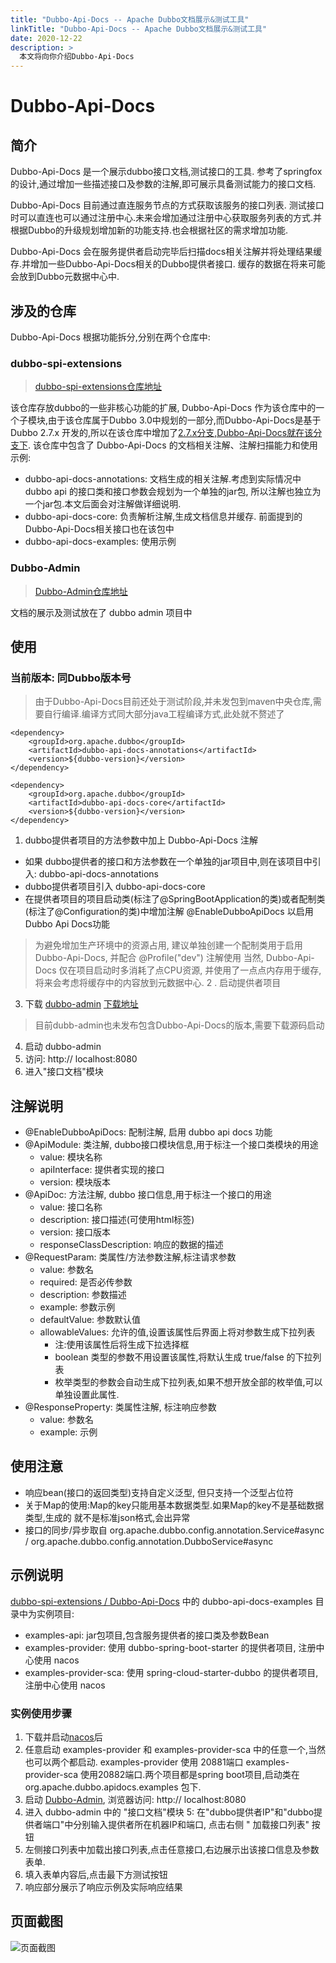 ```yaml
---
title: "Dubbo-Api-Docs -- Apache Dubbo文档展示&测试工具"
linkTitle: "Dubbo-Api-Docs -- Apache Dubbo文档展示&测试工具"
date: 2020-12-22
description: >
  本文将向你介绍Dubbo-Api-Docs
---
```

# Dubbo-Api-Docs 
## 简介
Dubbo-Api-Docs 是一个展示dubbo接口文档,测试接口的工具. 参考了springfox的设计,通过增加一些描述接口及参数的注解,即可展示具备测试能力的接口文档.

Dubbo-Api-Docs 目前通过直连服务节点的方式获取该服务的接口列表. 测试接口时可以直连也可以通过注册中心.未来会增加通过注册中心获取服务列表的方式.并根据Dubbo的升级规划增加新的功能支持.也会根据社区的需求增加功能.

Dubbo-Api-Docs 会在服务提供者启动完毕后扫描docs相关注解并将处理结果缓存.并增加一些Dubbo-Api-Docs相关的Dubbo提供者接口. 缓存的数据在将来可能会放到Dubbo元数据中心中.

## 涉及的仓库
Dubbo-Api-Docs 根据功能拆分,分别在两个仓库中:
### dubbo-spi-extensions 
> [dubbo-spi-extensions仓库地址](https://github.com/apache/dubbo-spi-extensions)

该仓库存放dubbo的一些非核心功能的扩展, Dubbo-Api-Docs 作为该仓库中的一个子模块,由于该仓库属于Dubbo 3.0中规划的一部分,而Dubbo-Api-Docs是基于Dubbo 2.7.x 开发的,所以在该仓库中增加了[2.7.x分支,Dubbo-Api-Docs就在该分支下](https://github.com/apache/dubbo-spi-extensions/tree/2.7.x/dubbo-api-docs).
该仓库中包含了 Dubbo-Api-Docs 的文档相关注解、注解扫描能力和使用示例:
* dubbo-api-docs-annotations: 文档生成的相关注解.考虑到实际情况中 dubbo api 的接口类和接口参数会规划为一个单独的jar包, 所以注解也独立为一个jar包.本文后面会对注解做详细说明.
* dubbo-api-docs-core: 负责解析注解,生成文档信息并缓存. 前面提到的Dubbo-Api-Docs相关接口也在该包中
* dubbo-api-docs-examples: 使用示例

### Dubbo-Admin
> [Dubbo-Admin仓库地址](https://github.com/KeRan213539/dubbo-admin)

文档的展示及测试放在了 dubbo admin 项目中

## 使用
### 当前版本: 同Dubbo版本号
> 由于Dubbo-Api-Docs目前还处于测试阶段,并未发包到maven中央仓库,需要自行编译.编译方式同大部分java工程编译方式,此处就不赘述了

```
<dependency>
    <groupId>org.apache.dubbo</groupId>
    <artifactId>dubbo-api-docs-annotations</artifactId>
    <version>${dubbo-version}</version>
</dependency>

<dependency>
    <groupId>org.apache.dubbo</groupId>
    <artifactId>dubbo-api-docs-core</artifactId>
    <version>${dubbo-version}</version>
</dependency>
```

1. dubbo提供者项目的方法参数中加上 Dubbo-Api-Docs 注解
  * 如果 dubbo提供者的接口和方法参数在一个单独的jar项目中,则在该项目中引入: dubbo-api-docs-annotations
  * dubbo提供者项目引入 dubbo-api-docs-core
  * 在提供者项目的项目启动类(标注了@SpringBootApplication的类)或者配制类(标注了@Configuration的类)中增加注解 @EnableDubboApiDocs 以启用Dubbo Api Docs功能
> 为避免增加生产环境中的资源占用, 建议单独创建一个配制类用于启用Dubbo-Api-Docs, 并配合 @Profile("dev") 注解使用
> 当然, Dubbo-Api-Docs 仅在项目启动时多消耗了点CPU资源, 并使用了一点点内存用于缓存, 将来会考虑将缓存中的内容放到元数据中心.
2 . 启动提供者项目
3. 下载 [dubbo-admin](https://github.com/apache/dubbo-admin) [下载地址](https://github.com/apache/dubbo-admin/releases) 
> 目前dubb-admin也未发布包含Dubbo-Api-Docs的版本,需要下载源码启动
4. 启动 dubbo-admin
5. 访问: http:// localhost:8080
6. 进入"接口文档"模块

## 注解说明
* @EnableDubboApiDocs: 配制注解, 启用 dubbo api docs 功能
* @ApiModule: 类注解, dubbo接口模块信息,用于标注一个接口类模块的用途
    * value: 模块名称
    * apiInterface: 提供者实现的接口
    * version: 模块版本
* @ApiDoc: 方法注解, dubbo 接口信息,用于标注一个接口的用途
    * value: 接口名称
    * description: 接口描述(可使用html标签)
    * version: 接口版本
    * responseClassDescription: 响应的数据的描述
* @RequestParam: 类属性/方法参数注解,标注请求参数
    * value: 参数名
    * required: 是否必传参数
    * description: 参数描述
    * example: 参数示例
    * defaultValue: 参数默认值
    * allowableValues: 允许的值,设置该属性后界面上将对参数生成下拉列表
        * 注:使用该属性后将生成下拉选择框
        * boolean 类型的参数不用设置该属性,将默认生成 true/false 的下拉列表
        * 枚举类型的参数会自动生成下拉列表,如果不想开放全部的枚举值,可以单独设置此属性.
* @ResponseProperty: 类属性注解, 标注响应参数
    * value: 参数名
    * example: 示例

## 使用注意

* 响应bean(接口的返回类型)支持自定义泛型, 但只支持一个泛型占位符
* 关于Map的使用:Map的key只能用基本数据类型.如果Map的key不是基础数据类型,生成的 就不是标准json格式,会出异常
* 接口的同步/异步取自 org.apache.dubbo.config.annotation.Service#async / org.apache.dubbo.config.annotation.DubboService#async

## 示例说明
[dubbo-spi-extensions / Dubbo-Api-Docs](https://github.com/apache/dubbo-spi-extensions/tree/2.7.x/dubbo-api-docs) 中的 dubbo-api-docs-examples 目录中为实例项目:
* examples-api: jar包项目,包含服务提供者的接口类及参数Bean
* examples-provider: 使用 dubbo-spring-boot-starter 的提供者项目, 注册中心使用 nacos
* examples-provider-sca: 使用 spring-cloud-starter-dubbo 的提供者项目, 注册中心使用 nacos

### 实例使用步骤
1. 下载并启动[nacos](https://nacos.io)后
2. 任意启动 examples-provider 和 examples-provider-sca 中的任意一个,当然也可以两个都启动. examples-provider 使用 20881端口 examples-provider-sca 使用20882端口.两个项目都是spring boot项目,启动类在 org.apache.dubbo.apidocs.examples 包下.
3. 启动 [Dubbo-Admin](https://github.com/KeRan213539/dubbo-admin), 浏览器访问: http:// localhost:8080
4. 进入 dubbo-admin 中的 "接口文档"模块
5: 在"dubbo提供者IP"和"dubbo提供者端口"中分别输入提供者所在机器IP和端口, 点击右侧 " 加载接口列表" 按钮
6. 左侧接口列表中加载出接口列表,点击任意接口,右边展示出该接口信息及参数表单.
7. 填入表单内容后,点击最下方测试按钮
8. 响应部分展示了响应示例及实际响应结果

## 页面截图
![页面截图](/imgs/admin/dubbo_docs_zh.png)
